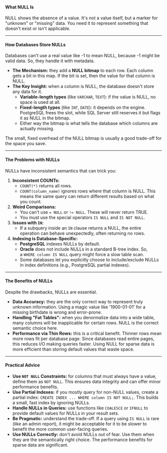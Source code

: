 #### **What NULL Is**
NULL shows the absence of a value. It's not a value itself, but a marker for "unknown" or "missing" data. You need it to represent something that doesn't exist or isn't applicable.

<hr class="hr-light" />

#### **How Databases Store NULLs**
Databases can't use a real value like -1 to mean NULL, because -1 might be valid data. So, they handle it with metadata.

- **The Mechanism:** they add a **NULL bitmap** to each row. Each column gets a bit in this map. If the bit is set, then the value for that column is NULL.
- **The Key Insight:** when a column is NULL, the database doesn't store any data for it.
	- **Variable-length types** (like `VARCHAR`, `TEXT`): if the value is NULL, no space is used at all.
	- **Fixed-length types** (like `INT`, `DATE`): it depends on the engine. PostgreSQL frees the slot, while SQL Server still reserves it but flags it as NULL in the bitmap.
	- Either way the bitmap is what tells the database which columns are actually missing.

The small, fixed overhead of the NULL bitmap is usually a good trade-off for the space you save.

<hr class="hr-light" />

#### **The Problems with NULLs**
NULLs have inconsistent semantics that can trick you:

1. **Inconsistent COUNTs:**
    - `COUNT(*)` returns all rows.
    - `COUNT(column_name)` ignores rows where that column is NULL. This means the same query can return different results based on what you count.
2. **Weird Comparisons:**
    - You can't use `= NULL` or `!= NULL`. These will never return TRUE.
    - You must use the special operators `IS NULL` and `IS NOT NULL`.
3. **Issues with `IN`:**
    - If a subquery inside an `IN` clause returns a NULL, the entire operation can behave unexpectedly, often returning no rows.
4. **Indexing is Database-Specific:**
    - **PostgreSQL** indexes NULLs by default.
    - **Oracle** does not include NULLs in a standard B-tree index. So, a `WHERE column IS NULL` query might force a slow table scan.
    - Some databases let you explicitly choose to include/exclude NULLs in index definitions (e.g., PostgreSQL partial indexes).

<hr class="hr-light" />

#### **The Benefits of NULLs**
Despite the drawbacks, NULLs are essential.

- **Data Accuracy:** they are the only correct way to represent truly unknown information. Using a magic value like '1900-01-01' for a missing birthdate is wrong and error-prone.
- **Handling "Fat Tables":** when you denormalize data into a wide table, many columns will be inapplicable for certain rows. NULL is the correct semantic choice here.
- **Performance via Thin Rows:** this is a critical benefit. Thinner rows mean more rows fit per database page. Since databases read entire pages, this reduces I/O making queries faster. Using NULL for sparse data is more efficient than storing default values that waste space.

<hr class="hr-light" />

#### **Practical Advice**
- **Use `NOT NULL` Constraints:** for columns that must always have a value, define them as `NOT NULL`. This ensures data integrity and can offer minor performance benefits.
- **Use Partial Indexes:** if you mostly query for non-NULL values, create a partial index: `CREATE INDEX ... WHERE column IS NOT NULL;`. This builds a small, fast index by ignoring NULLs.
- **Handle NULLs in Queries:** use functions like `COALESCE` or `IFNULL` to provide default values for NULLs in your result sets.
- **Be Pragmatic:** understand the trade-off. If a query using `IS NULL` is rare (like an admin report), it might be acceptable for it to be slower to benefit the more common user-facing queries.
- **Use NULLs Correctly:** don't avoid NULLs out of fear. Use them when they are the semantically right choice. The performance benefits for sparse data are significant.